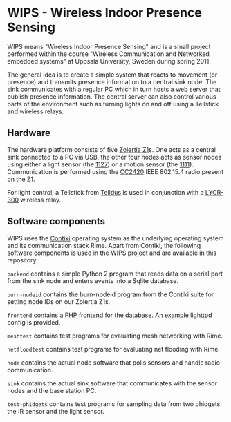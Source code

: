 # WIPS - Wireless Indoor Presence Sensing

WIPS means "Wireless Indoor Presence Sensing" and is a small project
performed within the course "Wireless Communication and Networked
embedded systems" at Uppsala University, Sweden during spring 2011.

The general idea is to create a simple system that reacts to movement
(or presence) and transmits presence information to a central sink
node. The sink communicates with a regular PC which in turn hosts a
web server that publish presence information. The central server can
also control various parts of the environment such as turning lights
on and off using a Tellstick and wireless relays.

## Hardware

The hardware platform consists of five [Zolertia
Z1](http://www.zolertia.com/products/Z1)s. One acts as a central sink
connected to a PC via USB, the other four nodes acts as sensor nodes
using either a light sensor (the
[1127](http://www.phidgets.com/products.php?category=1&product_id=1127))
or a motion sensor (the
[1111](http://www.phidgets.com/products.php?category=1&product_id=1111)).
Communication is performed using the
[CC2420](http://focus.ti.com/docs/prod/folders/print/cc2420.html) IEEE
802.15.4 radio present on the Z1.

For light control, a Tellstick from [Telldus](http://www.telldus.se/)
is used in conjunction with a
[LYCR-300](http://www.nexa.se/LYCR300WDimmerextra.htm) wireless relay.

## Software components

WIPS uses the [Contiki](http://www.sics.se/contiki/) operating system
as the underlying operating system and its communication stack
Rime. Apart from Contiki, the following software components is used in
the WIPS project and are available in this repository:

`backend` contains a simple Python 2 program that reads data on a
serial port from the sink node and enters events into a Sqlite
database.

`burn-nodeid` contains the burn-nodeid program from the Contiki suite
for setting node IDs on our Zolertia Z1s.

`frontend` contains a PHP frontend for the database. An example
lighttpd config is provided.

`meshtest` contains test programs for evaluating mesh networking with
Rime.

`netfloodtest` contains test programs for evaluating net flooding with
Rime.

`node` contains the actual node software that polls sensors and handle
radio communication.

`sink` contains the actual sink software that communicates with the
sensor nodes and the base station PC.

`test-phidgets` contains test programs for sampling data from two
phidgets: the IR sensor and the light sensor.
